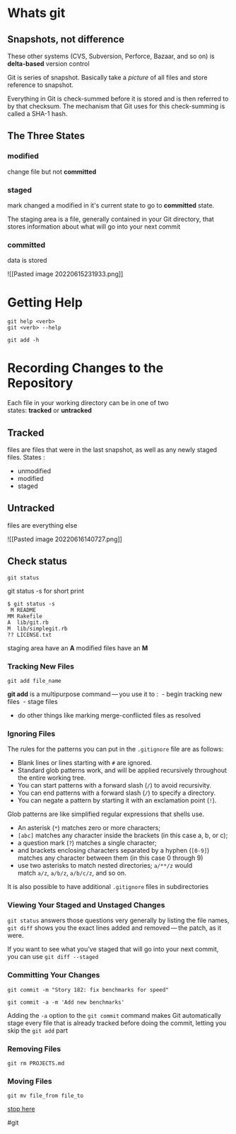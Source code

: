 # Whats git 

## Snapshots, not difference 

These other systems (CVS, Subversion, Perforce, Bazaar, and so on) is **delta-based** version control 

Git is series of snapshot. Basically take a *picture* of all files and store reference to snapshot. 

Everything in Git is check-summed before it is stored and is then referred to by that checksum. The mechanism that Git uses for this check-summing is called a SHA-1 hash.


## The Three States
### modified 
change file but not **committed**
### staged
mark changed a modified in it's current state to go to **committed** state.

The staging area is a file, generally contained in your Git directory, that stores information about what will go into your next commit

### committed
data is stored 


![[Pasted image 20220615231933.png]]


# Getting Help
```console
git help <verb>
git <verb> --help

git add -h
```

# Recording Changes to the Repository
Each file in your working directory can be in one of two states: **tracked** or **untracked**
## Tracked 
files are files that were in the last snapshot, as well as any newly staged files.
States : 
- unmodified
- modified
- staged

## Untracked
files are everything else

![[Pasted image 20220616140727.png]]


## Check status 
```console
git status
```
git status -s for short print 

```console
$ git status -s
 M README
MM Rakefile
A  lib/git.rb
M  lib/simplegit.rb
?? LICENSE.txt
```

staging area have an **A**
modified files have an **M**



### Tracking New Files
```console
git add file_name
```
**git add** is a multipurpose command — you use it to : 
 - begin tracking new files
 - stage files
 - do other things like marking merge-conflicted files as resolved


### Ignoring Files

The rules for the patterns you can put in the `.gitignore` file are as follows:

-   Blank lines or lines starting with `#` are ignored.    
-   Standard glob patterns work, and will be applied recursively throughout the entire working tree.    
-   You can start patterns with a forward slash (`/`) to avoid recursivity.    
-   You can end patterns with a forward slash (`/`) to specify a directory.    
-   You can negate a pattern by starting it with an exclamation point (`!`).

Glob patterns are like simplified regular expressions that shells use.
- An asterisk (`*`) matches zero or more characters;
- `[abc]` matches any character inside the brackets (in this case a, b, or c);
- a question mark (`?`) matches a single character;
- and brackets enclosing characters separated by a hyphen (`[0-9]`) matches any character between them (in this case 0 through 9)
- use two asterisks to match nested directories; `a/**/z` would match `a/z`, `a/b/z`, `a/b/c/z`, and so on.

It is also possible to have additional `.gitignore` files in subdirectories


### Viewing Your Staged and Unstaged Changes

`git status` answers those questions very generally by listing the file names,
`git diff` shows you the exact lines added and removed — the patch, as it were.


If you want to see what you’ve staged that will go into your next commit, you can use `git diff --staged`

### Committing Your Changes

```console
git commit -m "Story 182: fix benchmarks for speed"
```

```console
git commit -a -m 'Add new benchmarks'
```

Adding the `-a` option to the `git commit` command makes Git automatically stage every file that is already tracked before doing the commit, letting you skip the `git add` part


### Removing Files

```console
git rm PROJECTS.md
```

### Moving Files

```console
git mv file_from file_to
```








[stop here](https://git-scm.com/book/en/v2/Git-Basics-Viewing-the-Commit-History)

















#git